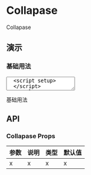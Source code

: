 # Collapase

Collapase

## 演示

<script setup>
  import { Collapse, CollapseItem } from '../../src/index'
</script>

### 基础用法

<ClientOnly>
  <CodePreview>
  <textarea lang="vue">
  <script setup>
  </script>
  <template>
  </template>
  </textarea>
  <template #preview>
    <Collapse arrow-placement="right">
      <CollapseItem title="红灯" name="1" >
        <div>红灯 - 停</div>
      </CollapseItem>
      <CollapseItem title="绿灯" name="2" >
        <div>绿灯 - 行</div>
      </CollapseItem>
    </Collapse>
  </template>
  </CodePreview>
</ClientOnly>

基础用法

## API

### Collapase Props

| 参数 | 说明 | 类型 | 默认值 |
| ---- | ---- | ---- | ------ |
| x    | x    | x    | x      |

